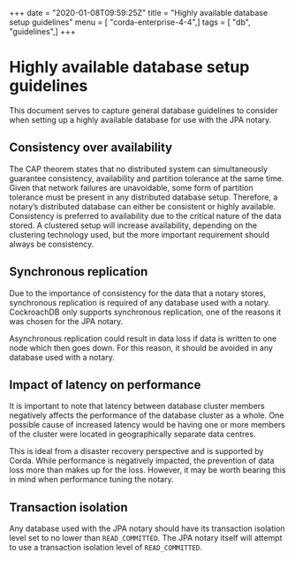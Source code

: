 +++
date = "2020-01-08T09:59:25Z"
title = "Highly available database setup guidelines"
menu = [ "corda-enterprise-4-4",]
tags = [ "db", "guidelines",]
+++


# Highly available database setup guidelines

This document serves to capture general database guidelines to consider when setting up a highly available
            database for use with the JPA notary.


## Consistency over availability

The CAP theorem states that no distributed system can simultaneously guarantee consistency, availability and
                partition tolerance at the same time. Given that network failures are unavoidable, some form of partition
                tolerance must be present in any distributed database setup. Therefore, a notary’s distributed database can
                either be consistent or highly available. Consistency is preferred to availability due to the critical nature
                of the data stored. A clustered setup will increase availability, depending on the clustering technology used,
                but the more important requirement should always be consistency.


## Synchronous replication

Due to the importance of consistency for the data that a notary stores, synchronous replication is required of
                any database used with a notary. CockroachDB only supports synchronous replication, one of the reasons it was
                chosen for the JPA notary.

Asynchronous replication could result in data loss if data is written to one node which then goes down. For
                this reason, it should be avoided in any database used with a notary.


## Impact of latency on performance

It is important to note that latency between database cluster members negatively affects the performance of
                the database cluster as a whole. One possible cause of increased latency would be having one or more members
                of the cluster were located in geographically separate data centres.

This is ideal from a disaster recovery perspective and is supported by Corda. While performance is negatively
                impacted, the prevention of data loss more than makes up for the loss. However, it may be worth bearing this
                in mind when performance tuning the notary.


## Transaction isolation

Any database used with the JPA notary should have its transaction isolation level set to no lower than
                `READ_COMMITTED`. The JPA notary itself will attempt to use a transaction isolation level of
                `READ_COMMITTED`.


